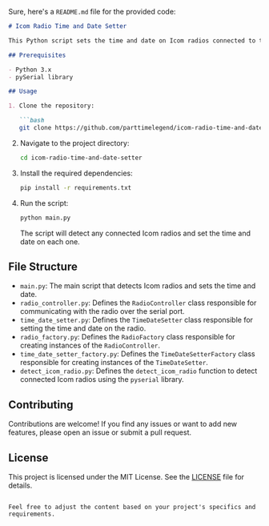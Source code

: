 Sure, here's a `README.md` file for the provided code:

```markdown
# Icom Radio Time and Date Setter

This Python script sets the time and date on Icom radios connected to the computer.

## Prerequisites

- Python 3.x
- pySerial library

## Usage

1. Clone the repository:

   ```bash
   git clone https://github.com/parttimelegend/icom-radio-time-and-date-setter.git
   ```

2. Navigate to the project directory:

   ```bash
   cd icom-radio-time-and-date-setter
   ```

3. Install the required dependencies:

   ```bash
   pip install -r requirements.txt
   ```

4. Run the script:

   ```bash
   python main.py
   ```

   The script will detect any connected Icom radios and set the time and date on each one.

## File Structure

- `main.py`: The main script that detects Icom radios and sets the time and date.
- `radio_controller.py`: Defines the `RadioController` class responsible for communicating with the radio over the serial port.
- `time_date_setter.py`: Defines the `TimeDateSetter` class responsible for setting the time and date on the radio.
- `radio_factory.py`: Defines the `RadioFactory` class responsible for creating instances of the `RadioController`.
- `time_date_setter_factory.py`: Defines the `TimeDateSetterFactory` class responsible for creating instances of the `TimeDateSetter`.
- `detect_icom_radio.py`: Defines the `detect_icom_radio` function to detect connected Icom radios using the `pyserial` library.

## Contributing

Contributions are welcome! If you find any issues or want to add new features, please open an issue or submit a pull request.

## License

This project is licensed under the MIT License. See the [LICENSE](LICENSE) file for details.
```

Feel free to adjust the content based on your project's specifics and requirements.